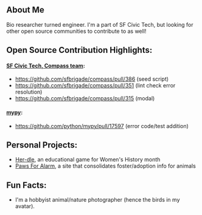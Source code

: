 ## About Me
Bio researcher turned engineer. I'm a part of SF Civic Tech, but looking for other open source communities to contribute to as well!

## Open Source Contribution Highlights:
#### [SF Civic Tech, Compass team](https://github.com/sfbrigade/compass):
- https://github.com/sfbrigade/compass/pull/386 (seed script) 
- https://github.com/sfbrigade/compass/pull/351 (lint check error resolution)
- https://github.com/sfbrigade/compass/pull/315 (modal)

#### [mypy](https://github.com/python/mypy):
- https://github.com/python/mypy/pull/17597 (error code/test addition)

## Personal Projects:
- [Her-dle](https://her-dle.katrinaconnors.com/), an educational game for Women's History month
- [Paws For Alarm](http://www.pawsforalarm.org/), a site that consolidates foster/adoption info for animals

## Fun Facts:
- I'm a hobbyist animal/nature photographer (hence the birds in my avatar).
<!--
**katconnors/katconnors** is a ✨ _special_ ✨ repository because its `README.md` (this file) appears on your GitHub profile.

Here are some ideas to get you started:

- 🔭 I’m currently working on ...
- 🌱 I’m currently learning ...
- 👯 I’m looking to collaborate on ...
- 🤔 I’m looking for help with ...
- 💬 Ask me about ...
- 📫 How to reach me: ...
- 😄 Pronouns: ...
- ⚡ Fun fact: ...
-->
